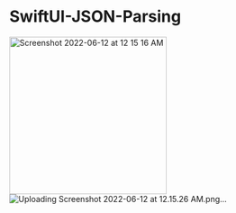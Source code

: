 # SwiftUI-JSON-Parsing
<img width="279" alt="Screenshot 2022-06-12 at 12 15 16 AM" src="https://user-images.githubusercontent.com/36000616/173200105-c57b0b6d-6cb8-4422-9883-d9e9ba2e8578.png">![Uploading Screenshot 2022-06-12 at 12.15.26 AM.png…]()
